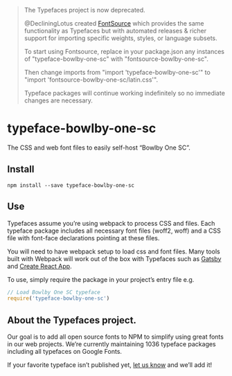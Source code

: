 >The Typefaces project is now deprecated.
>
>@DecliningLotus created
[FontSource](https://github.com/fontsource/fontsource) which provides the
same functionality as Typefaces but with automated releases & richer
support for importing specific weights, styles, or language subsets.
>
>To start using Fontsource, replace in your package.json any instances of
"typeface-bowlby-one-sc" with "fontsource-bowlby-one-sc".
>
> Then change imports from "import 'typeface-bowlby-one-sc'" to "import 'fontsource-bowlby-one-sc/latin.css'".
>
>Typeface packages will continue working indefinitely so no immediate
>changes are necessary.

# typeface-bowlby-one-sc

The CSS and web font files to easily self-host “Bowlby One SC”.

## Install

`npm install --save typeface-bowlby-one-sc`

## Use

Typefaces assume you’re using webpack to process CSS and files. Each typeface
package includes all necessary font files (woff2, woff) and a CSS file with
font-face declarations pointing at these files.

You will need to have webpack setup to load css and font files. Many tools built
with Webpack will work out of the box with Typefaces such as [Gatsby](https://github.com/gatsbyjs/gatsby)
and [Create React App](https://github.com/facebookincubator/create-react-app).

To use, simply require the package in your project’s entry file e.g.

```javascript
// Load Bowlby One SC typeface
require('typeface-bowlby-one-sc')
```

## About the Typefaces project.

Our goal is to add all open source fonts to NPM to simplify using great fonts in
our web projects. We’re currently maintaining 1036 typeface packages
including all typefaces on Google Fonts.

If your favorite typeface isn’t published yet, [let us know](https://github.com/KyleAMathews/typefaces)
and we’ll add it!

